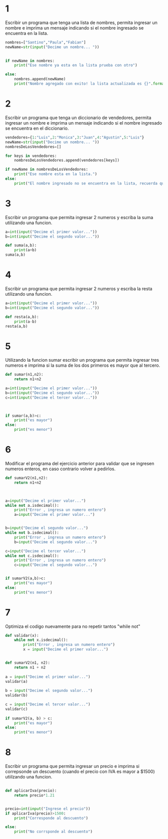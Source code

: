 
# 1

Escribir un programa que tenga una lista de nombres, permita ingresar un nombre e imprima un mensaje indicando si el nombre ingresado se encuentra en la lista.

```python
nombres=["Santino","Paula","Fabian"]
newName=str(input("Decime un nombre... "))
  

if newName in nombres:
    print("Ese nombre ya esta en la lista prueba con otro")

else:
    nombres.append(newName)
    print("Nombre agregado con exito! la lista actualizada es {}".format(nombres))
```

# 2

Escribir un programa que tenga un diccionario de vendedores, permita ingresar un nombre e imprima un mensaje indicando si el nombre ingresado se encuentra en el diccionario.

```python
vendedores={1:"Luis",2:"Monica",3:"Juan",4:"Agustin",5:"Luis"}
newName=str(input("Decime un nombre... "))
nombresDeLosVendedores=[]

for keys in vendedores:
    nombresDeLosVendedores.append(vendedores[keys])  

if newName in nombresDeLosVendedores:
    print("Ese nombre esta en la lista.")
else:
    print("El nombre ingresado no se encuentra en la lista, recuerda que los vendedores que estan en el sistema son: {}".format(nombresDeLosVendedores))
```


# 3

Escribir un programa que permita ingresar 2 numeros y escriba la suma utilizando una funcion.

```python
a=int(input("Decime el primer valor..."))
b=int(input("Decime el segundo valor..."))

def suma(a,b):
    print(a+b)
suma(a,b)
```

# 4

Escribir un programa que permita ingresar 2 numeros y escriba la resta utilizando una funcion.

```python
a=int(input("Decime el primer valor..."))
b=int(input("Decime el segundo valor..."))

def resta(a,b):
    print(a-b)
resta(a,b)
```

# 5

Utilizando la funcion sumar escribir un programa que permita ingresar tres numeros e imprima si la suma de los dos primeros es mayor que al tercero.

```python
def sumar(n1,n2):
    return n1+n2

a=int(input("Decime el primer valor..."))
b=int(input("Decime el segundo valor..."))
c=int(input("Decime el tercer valor..."))

  

if sumar(a,b)>c:
    print("es mayor")
else:
    print("es menor")
```

# 6

Modificar el programa del ejercicio anterior para validar que se ingresen numeros enteros, en caso contrario volver a pedirlos.

```python
def sumarV2(n1,n2):
    return n1+n2

  

a=input("Decime el primer valor...")
while not a.isdecimal():
    print("Error , ingresa un numero entero")
    a=input("Decime el primer valor...")


b=input("Decime el segundo valor...")
while not b.isdecimal():
    print("Error , ingresa un numero entero")
    b=input("Decime el segundo valor...")

c=input("Decime el tercer valor...")
while not c.isdecimal():
    print("Error , ingresa un numero entero")
    c=input("Decime el segundo valor...")


if sumarV2(a,b)>c:
    print("es mayor")
else:
    print("es menor")
```

# 7

Optimiza el codigo nuevamente para no repetir tantos "while not"

```python
def validar(x):
    while not x.isdecimal():
        print("Error , ingresa un numero entero")
        x = input("Decime el primer valor...")


def sumarV2(n1, n2):
    return n1 + n2
  
a = input("Decime el primer valor...")
validar(a)
  
b = input("Decime el segundo valor...")
validar(b)

c = input("Decime el tercer valor...")
validar(c)
  
if sumarV2(a, b) > c:
    print("es mayor")
else:
    print("es menor")
```


# 8

Escribir un programa que permita ingresar un precio e imprima si correpsonde un descuento (cuando el precio con IVA es mayor a $1500) utiilzando una funcion.

```python
  
def aplicarIva(precio):
    return precio*1.21


precio=int(input("Ingrese el precio"))
if aplicarIva(precio)>1500:
    print("Corresponde al descuento")

else:
    print("No corrsponde al descuento")
```

